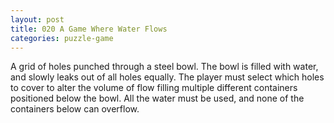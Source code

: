```yaml
---
layout: post
title: 020 A Game Where Water Flows
categories: puzzle-game
---
```

A grid of holes punched through a steel bowl. The bowl is filled with water, and slowly leaks out of all holes equally. The player must select which holes to cover to alter the volume of flow filling multiple different containers positioned below the bowl. All the water must be used, and none of the containers below can overflow.